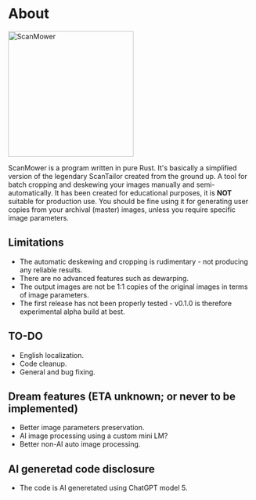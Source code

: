 # About
<img width="256" height="256" alt="ScanMower" align="center" src="https://github.com/user-attachments/assets/a0784bb4-e42c-4692-bf50-78dde502dc83" />

ScanMower is a program written in pure Rust. It's basically a simplified version of the legendary ScanTailor created from the ground up. A tool for batch cropping and deskewing your images manually and semi-automatically. It has been created for educational purposes, it is **NOT** suitable for production use. You should be fine using it for generating user copies from your archival (master) images, unless you require specific image parameters.

## Limitations
- The automatic deskewing and cropping is rudimentary - not producing any reliable results.
- There are no advanced features such as dewarping.
- The output images are not be 1:1 copies of the original images in terms of image parameters.
- The first release has not been properly tested - v0.1.0 is therefore experimental alpha build at best.

## TO-DO
- English localization.
- Code cleanup.
- General and bug fixing.
  
## Dream features (ETA unknown; or never to be implemented)
- Better image parameters preservation.
- AI image processing using a custom mini LM?
- Better non-AI auto image processing.

## AI generetad code disclosure
- The code is AI generetated using ChatGPT model 5.
